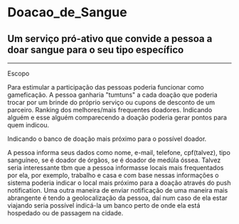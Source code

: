 # Doacao_de_Sangue
 ## Um serviço pró-ativo que convide a pessoa a doar sangue para o seu tipo específico

---------
Escopo
  

Para estimular a participação das pessoas poderia funcionar como gameficação. A pessoa ganharia "tumtuns" a cada doação que poderia trocar por um brinde do próprio serviço ou cupons de desconto de um parceiro. Ranking dos melhores/mais frequentes doadores.
Indicando alguém e esse alguém comparecendo a doação poderia gerar pontos para quem indicou.

Indicando o banco de doação mais próximo para o possível doador.

A pessoa informa seus dados como nome, e-mail, telefone, cpf(talvez), tipo sanguíneo, se é doador de órgãos, se é doador de medúla óssea. Talvez seria interessante tbm que a pessoa informasse locais mais frequentados por ela, por exemplo, trabalho e casa e com base nessas informações o sistema poderia indicar o local mais próximo para a doação através do push notification. Uma outra maneira de enviar notificação de uma maneira mais abrangente é tendo a geolocalização da pessoa, daí num caso de ela estar viajando seria possível indicá-la um banco perto de onde ela está hospedado ou de passagem na cidade. 

